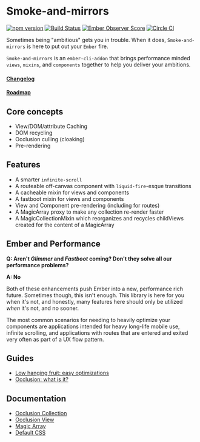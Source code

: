 Smoke-and-mirrors
=================

[![npm version](https://badge.fury.io/js/smoke-and-mirrors.svg)](http://badge.fury.io/js/smoke-and-mirrors)
[![Build Status](https://travis-ci.org/runspired/smoke-and-mirrors.svg?branch=master)](https://travis-ci.org/runspired/smoke-and-mirrors)
[![Ember Observer Score](http://emberobserver.com/badges/smoke-and-mirrors.svg)](http://emberobserver.com/addons/smoke-and-mirrors)
[![Circle CI](https://circleci.com/gh/runspired/smoke-and-mirrors/tree/master.svg?style=svg)](https://circleci.com/gh/runspired/smoke-and-mirrors/tree/master)


Sometimes being "ambitious" gets you in trouble.  When it does, `Smoke-and-mirrors` is here
to put out your `Ember` fire.

`Smoke-and-mirrors` is an `ember-cli-addon` that brings performance minded `views`, `mixins`,
and `components` together to help you deliver your ambitions.

#### [Changelog](./CHANGELOG.md)

#### [Roadmap](./ROADMAP.md)

## Core concepts

- View/DOM/attribute Caching
- DOM recycling
- Occlusion culling (cloaking)
- Pre-rendering

## Features

 - A smarter `infinite-scroll`
 - A routeable off-canvas component with `liquid-fire`-esque transitions
 - A cacheable mixin for views and components
 - A fastboot mixin for views and components
 - View and Component pre-rendering (including for routes)
 - A MagicArray proxy to make any collection re-render faster
 - A MagicCollectionMixin which reorganizes and recycles childViews created for the content of a MagicArray

## Ember and Performance

**Q: Aren't *Glimmer* and *Fastboot* coming?  Don't they solve all our performance problems?**

**A: No**

Both of these enhancements push Ember into a new, performance rich future.  Sometimes though,
this isn't enough.  This library is here for you when it's not, and honestly, many features
here should only be utilized *when* it's not, and no sooner.

The most common scenarios for needing to heavily optimize your components are applications intended
for heavy long-life mobile use, infinite scrolling, and applications with routes that are entered
and exited very often as part of a UX flow pattern.

## Guides

- [Low hanging fruit: easy optimizations](./docs/optimization.md)
- [Occlusion: what is it?](./docs/occlusion.md)

## Documentation

- [Occlusion Collection](./docs/occlusion-collection.md)
- [Occlusion View](./docs/occlusion-view.md)
- [Magic Array](./docs/magic-array.md)
- [Default CSS](./docs/css.md)

